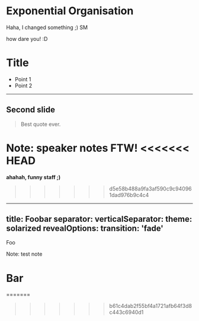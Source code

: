 # Exponential Organisation

Haha, I changed something ;) SM

how dare you! :D

# Title

- Point 1
- Point 2

---

## Second slide

> Best quote ever.

Note: speaker notes FTW!
<<<<<<< HEAD
=======






**ahahah, funny staff ;)**
>>>>>>> d5e58b488a9fa3af590c9c940961dad976b9c4c4


---
title: Foobar
separator: <!--s-->
verticalSeparator: <!--v-->
theme: solarized
revealOptions:
    transition: 'fade'
---
Foo

Note: test note

<!--s-->

# Bar

<!--v-->

=======
>>>>>>> b61c4dab2f55bf4a1721afb64f3d8c443c6940d1
